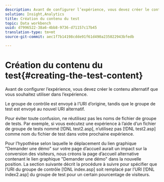 ```yaml
---
description: Avant de configurer l’expérience, vous devez créer le contenu alternatif que vous souhaitez utiliser dans l’expérience.
solution: Insight,Analytics
title: Création du contenu du test
topic: Data workbench
uuid: d7996522-38a6-4bb8-9736-d71157c17b45
translation-type: tm+mt
source-git-commit: aec1f7b14198cdde91f61d490a235022943bfedb

---
```



# Création du contenu du test{#creating-the-test-content}

Avant de configurer l’expérience, vous devez créer le contenu alternatif que vous souhaitez utiliser dans l’expérience.

Le groupe de contrôle est envoyé à l’URI d’origine, tandis que le groupe de test est envoyé au nouvel URI alternatif.

Pour éviter toute confusion, ne réutilisez pas les noms de fichier de groupe de tests. Par exemple, si vous exécutez une expérience à l’aide d’un fichier de groupe de tests nommé [!DNL test2.asp], n’utilisez pas [!DNL test2.asp] comme nom du fichier de test dans votre prochaine expérience.

Pour l’hypothèse selon laquelle le déplacement du lien graphique &quot;Demander une démo&quot; sur votre page d’accueil aurait un impact sur la conversion des visiteurs, nous créons la page d’accueil alternative contenant le lien graphique &quot;Demander une démo&quot; dans la nouvelle position. La section suivante décrit la procédure à suivre pour spécifier que l’URI du groupe de contrôle [!DNL index.asp] soit remplacé par l’URI [!DNL index2.asp] du groupe de test pour un certain pourcentage de visiteurs.
